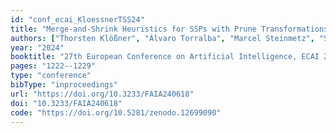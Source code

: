 ```yaml
---
id: "conf_ecai_KloessnerTSS24"
title: "Merge-and-Shrink Heuristics for SSPs with Prune Transformations"
authors: ["Thorsten Klößner", "Álvaro Torralba", "Marcel Steinmetz", "Silvan Sievers"]
year: "2024"
booktitle: "27th European Conference on Artificial Intelligence, ECAI 2024"
pages: "1222--1229"
type: "conference"
bibType: "inproceedings"
url: "https://doi.org/10.3233/FAIA240618"
doi: "10.3233/FAIA240618"
code: "https://doi.org/10.5281/zenodo.12699090"
---
```


